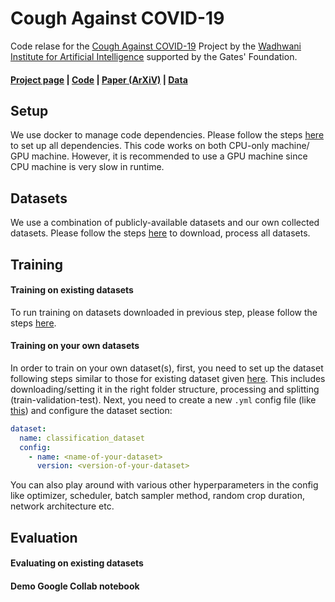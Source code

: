 # Cough Against COVID-19
Code relase for the [Cough Against COVID-19](https://www.wadhwaniai.org/work/cough-against-covid/) Project by the [Wadhwani Institute for Artificial Intelligence](https://www.wadhwaniai.org/) supported by the Gates' Foundation.

#### [Project page](https://www.wadhwaniai.org/work/cough-against-covid/) | [Code](https://github.com/WadhwaniAI/cough-against-covid/tree/pb/cough-detection) | [Paper (ArXiV)](https://arxiv.org/abs/2009.08790) | [Data](Coming-soon)

## Setup

We use docker to manage code dependencies. Please follow the steps [here](https://github.com/WadhwaniAI/cough-against-covid/tree/pb/cough-detection/setup) to set up all dependencies. This code works on both CPU-only machine/ GPU machine. However, it is recommended to use a GPU machine since CPU machine is very slow in runtime.

## Datasets

We use a combination of publicly-available datasets and our own collected datasets. Please follow the steps [here](https://github.com/WadhwaniAI/cough-against-covid/tree/pb/cough-detection/datasets) to download, process all datasets.

## Training

#### Training on existing datasets
To run training on datasets downloaded in previous step, please follow the steps [here](https://github.com/WadhwaniAI/cough-against-covid/tree/pb/cough-detection/training).

#### Training on your own datasets
In order to train on your own dataset(s), first, you need to set up the dataset following steps similar to those for existing dataset given [here](https://github.com/WadhwaniAI/cough-against-covid/tree/pb/cough-detection/datasets). This includes downloading/setting it in the right folder structure, processing and splitting (train-validation-test).
Next, you need to create a new `.yml` config file (like [this](https://github.com/WadhwaniAI/cough-against-covid/blob/pb/cough-detection/configs/experiments/covid-detection/v9_4_cough_adam_1e-4.yml)) and configure the dataset section:

```yml
dataset:
  name: classification_dataset
  config:
    - name: <name-of-your-dataset>
      version: <version-of-your-dataset>
```
You can also play around with various other hyperparameters in the config like optimizer, scheduler, batch sampler method, random crop duration, network architecture etc.

## Evaluation

#### Evaluating on existing datasets

#### Demo Google Collab notebook

